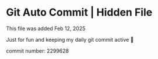 # Git Auto Commit | Hidden File

This file was added Feb 12, 2025

Just for fun and keeping my daily git commit active 🤪

commit number: 2299628
